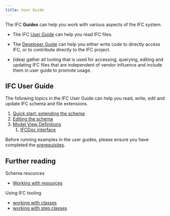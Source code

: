 ```yaml
---
title: User Guide
---
```


The IFC **Guides** can help you work with various aspects of the IFC system.

* The IFC [User Guide](#user-guide-internal) can help you read IFC files.
* The [Developer Guide](https://github.com/bigdoods/bigdoods.github.io/tree/{{page.githubbranch}}/docs/devel) can help you either write code to directly access IFC, or to contribute directly to the IFC project.


* (idea) gather all tooling that is used for accessing, querying, editing and updating IFC files that are independent of vendor influence and include them in user guide to promote usage.

## <a name="user-guide-internal"></a>IFC User Guide

The following topics in the IFC User Guide can help you read, write, edit and update IFC schema and file extensions.

1. [Quick start: extending the schema](/docs/user-guide/quick-start/)
1. [Editing the schema](/docs/user-guide/configuring-schema/)
1. [Model View Definitions](/docs/user-guide/model-view-defintions/)
    1. [IFCDoc interface](/docs/user-guide/ifc-doc-interface/)


Before running examples in the user guides, please ensure you have completed the [prerequisites](/docs/user-guide/prereqs/).


## Further reading

Schema resources

  * [Working with resources](docs/user-guide/working-with-resources/)

Using IFC tooling

  * [working with classes](docs/user-guide/working-with-classes/)
  * [working with step classes](docs/user-guide/working-with-step-classes/)
